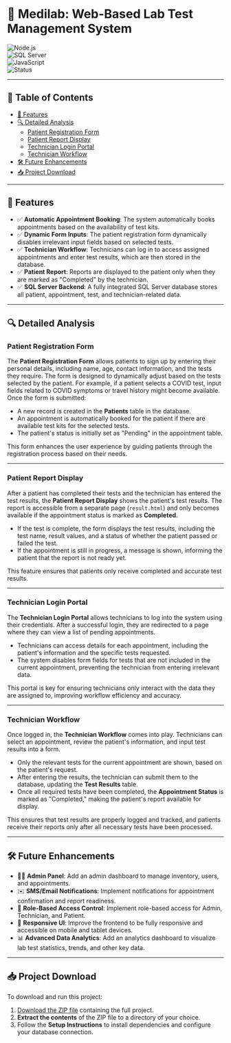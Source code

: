 # 🧪 Medilab: Web-Based Lab Test Management System

![Node.js](https://img.shields.io/badge/Node.js-Express-green.svg)  
![SQL Server](https://img.shields.io/badge/Database-SQL--Server-blue.svg)  
![JavaScript](https://img.shields.io/badge/Language-JavaScript-yellow.svg)  
![Status](https://img.shields.io/badge/Status-Active-success.svg)

---

## 📑 Table of Contents

- [🚀 Features](#-features)
- [🔍 Detailed Analysis](#-detailed-analysis)
  - [Patient Registration Form](#patient-registration-form)
  - [Patient Report Display](#patient-report-display)
  - [Technician Login Portal](#technician-login-portal)
  - [Technician Workflow](#technician-workflow)
- [🛠️ Future Enhancements](#️-future-enhancements)
- [📥 Project Download](#-project-download)

---

## 🚀 Features

- ✅ **Automatic Appointment Booking**: The system automatically books appointments based on the availability of test kits.
- ✅ **Dynamic Form Inputs**: The patient registration form dynamically disables irrelevant input fields based on selected tests.
- ✅ **Technician Workflow**: Technicians can log in to access assigned appointments and enter test results, which are then stored in the database.
- ✅ **Patient Report**: Reports are displayed to the patient only when they are marked as "Completed" by the technician.
- ✅ **SQL Server Backend**: A fully integrated SQL Server database stores all patient, appointment, test, and technician-related data.

---

## 🔍 Detailed Analysis

### Patient Registration Form

The **Patient Registration Form** allows patients to sign up by entering their personal details, including name, age, contact information, and the tests they require. The form is designed to dynamically adjust based on the tests selected by the patient. For example, if a patient selects a COVID test, input fields related to COVID symptoms or travel history might become available. Once the form is submitted:

- A new record is created in the **Patients** table in the database.
- An appointment is automatically booked for the patient if there are available test kits for the selected tests.
- The patient's status is initially set as "Pending" in the appointment table.
  
This form enhances the user experience by guiding patients through the registration process based on their needs.

---

### Patient Report Display

After a patient has completed their tests and the technician has entered the test results, the **Patient Report Display** shows the patient's test results. The report is accessible from a separate page (`result.html`) and only becomes available if the appointment status is marked as **Completed**.

- If the test is complete, the form displays the test results, including the test name, result values, and a status of whether the patient passed or failed the test.
- If the appointment is still in progress, a message is shown, informing the patient that the report is not ready yet.

This feature ensures that patients only receive completed and accurate test results.

---

### Technician Login Portal

The **Technician Login Portal** allows technicians to log into the system using their credentials. After a successful login, they are redirected to a page where they can view a list of pending appointments.

- Technicians can access details for each appointment, including the patient's information and the specific tests requested.
- The system disables form fields for tests that are not included in the current appointment, preventing the technician from entering irrelevant data.
  
This portal is key for ensuring technicians only interact with the data they are assigned to, improving workflow efficiency and accuracy.

---

### Technician Workflow

Once logged in, the **Technician Workflow** comes into play. Technicians can select an appointment, review the patient's information, and input test results into a form.

- Only the relevant tests for the current appointment are shown, based on the patient's request.
- After entering the results, the technician can submit them to the database, updating the **Test Results** table.
- Once all required tests have been completed, the **Appointment Status** is marked as "Completed," making the patient's report available for display.

This ensures that test results are properly logged and tracked, and patients receive their reports only after all necessary tests have been processed.

---

## 🛠️ Future Enhancements

- 🧑‍💼 **Admin Panel**: Add an admin dashboard to manage inventory, users, and appointments.
- ✉️ **SMS/Email Notifications**: Implement notifications for appointment confirmation and report readiness.
- 🔐 **Role-Based Access Control**: Implement role-based access for Admin, Technician, and Patient.
- 📱 **Responsive UI**: Improve the frontend to be fully responsive and accessible on mobile and tablet devices.
- 📊 **Advanced Data Analytics**: Add an analytics dashboard to visualize lab test statistics, trends, and other key data.

---

## 📥 Project Download

To download and run this project:

1. [Download the ZIP file](db-project_v4.zip) containing the full project.
2. **Extract the contents** of the ZIP file to a directory of your choice.
3. Follow the **Setup Instructions** to install dependencies and configure your database connection.


 
